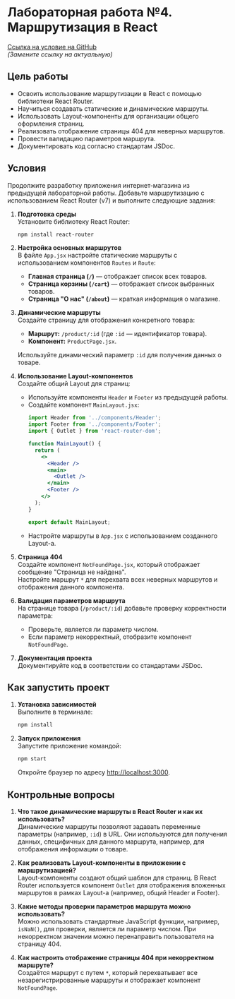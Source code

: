 # Лабораторная работа №4. Маршрутизация в React

[Ссылка на условие на GitHub](https://github.com/your-repository-link)  
*(Замените ссылку на актуальную)*

## Цель работы

- Освоить использование маршрутизации в React с помощью библиотеки React Router.
- Научиться создавать статические и динамические маршруты.
- Использовать Layout-компоненты для организации общего оформления страниц.
- Реализовать отображение страницы 404 для неверных маршрутов.
- Провести валидацию параметров маршрута.
- Документировать код согласно стандартам JSDoc.

## Условия

Продолжите разработку приложения интернет-магазина из предыдущей лабораторной работы. Добавьте маршрутизацию с использованием React Router (v7) и выполните следующие задания:

1. **Подготовка среды**  
   Установите библиотеку React Router:
   ```bash
   npm install react-router
   ```

2. **Настройка основных маршрутов**  
   В файле `App.jsx` настройте статические маршруты с использованием компонентов `Routes` и `Route`:
   - **Главная страница (`/`)** — отображает список всех товаров.
   - **Страница корзины (`/cart`)** — отображает список выбранных товаров.
   - **Страница "О нас" (`/about`)** — краткая информация о магазине.

3. **Динамические маршруты**  
   Создайте страницу для отображения конкретного товара:
   - **Маршрут:** `/product/:id` (где `:id` — идентификатор товара).
   - **Компонент:** `ProductPage.jsx`.
   
   Используйте динамический параметр `:id` для получения данных о товаре.

4. **Использование Layout-компонентов**  
   Создайте общий Layout для страниц:
   - Используйте компоненты `Header` и `Footer` из предыдущей работы.
   - Создайте компонент `MainLayout.jsx`:
     ```jsx
     import Header from '../components/Header';
     import Footer from '../components/Footer';
     import { Outlet } from 'react-router-dom';

     function MainLayout() {
       return (
         <>
           <Header />
           <main>
             <Outlet />
           </main>
           <Footer />
         </>
       );
     }

     export default MainLayout;
     ```
   - Настройте маршруты в `App.jsx` с использованием созданного Layout-а.

5. **Страница 404**  
   Создайте компонент `NotFoundPage.jsx`, который отображает сообщение "Страница не найдена".  
   Настройте маршрут `*` для перехвата всех неверных маршрутов и отображения данного компонента.

6. **Валидация параметров маршрута**  
   На странице товара (`/product/:id`) добавьте проверку корректности параметра:
   - Проверьте, является ли параметр числом.
   - Если параметр некорректный, отобразите компонент `NotFoundPage`.

7. **Документация проекта**  
   Документируйте код в соответствии со стандартами JSDoc.


## Как запустить проект

1. **Установка зависимостей**  
   Выполните в терминале:
   ```bash
   npm install
   ```

2. **Запуск приложения**  
   Запустите приложение командой:
   ```bash
   npm start
   ```
   Откройте браузер по адресу [http://localhost:3000](http://localhost:3000).

## Контрольные вопросы

1. **Что такое динамические маршруты в React Router и как их использовать?**  
   Динамические маршруты позволяют задавать переменные параметры (например, `:id`) в URL. Они используются для получения данных, специфичных для данного маршрута, например, для отображения информации о товаре.

2. **Как реализовать Layout-компоненты в приложении с маршрутизацией?**  
   Layout-компоненты создают общий шаблон для страниц. В React Router используется компонент `Outlet` для отображения вложенных маршрутов в рамках Layout-а (например, общий Header и Footer).

3. **Какие методы проверки параметров маршрута можно использовать?**  
   Можно использовать стандартные JavaScript функции, например, `isNaN()`, для проверки, является ли параметр числом. При некорректном значении можно перенаправить пользователя на страницу 404.

4. **Как настроить отображение страницы 404 при некорректном маршруте?**  
   Создаётся маршрут с путем `*`, который перехватывает все незарегистрированные маршруты и отображает компонент `NotFoundPage`.
